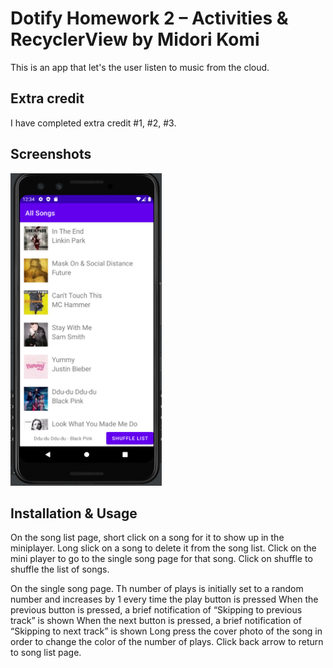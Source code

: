 # Dotify Homework 2 – Activities & RecyclerView by Midori Komi

This is an app that let's the user listen to music from the cloud.

## Extra credit
I have completed extra credit #1, #2, #3.

## Screenshots
<img src="screenshot2.PNG" alt="Screenshot of the app" height="500" />


## Installation & Usage
On the song list page, short click on a song for it to show up in the miniplayer.
Long slick on a song to delete it from the song list.
Click on the mini player to go to the single song page for that song.
Click on shuffle to shuffle the list of songs.

On the single song page.
Th number of plays is initially set to a random number and increases by 1 every time the play button is pressed
When the previous button is pressed, a brief notification of “Skipping to previous track” is shown
When the next button is pressed, a brief notification of “Skipping to next track” is shown
Long press the cover photo of the song in order to change the color of the number of plays.
Click back arrow to return to song list page.


